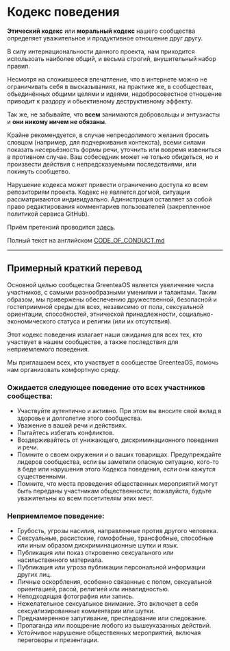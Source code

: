# Кодекс поведения

**Этический кодекс** или **моральный кодекс** нашего сообщества определяет уважительное и продуктивное отношение друг другу.

В силу интернациональности данного проекта, нам приходится использоать наиболее общий, и весьма строгий, внушительный набор правил.

Несмотря на сложившееся впечатление, что в интернете можно не ограничивать себя в высказываниях, на практике же, в сообществах, обьединённых общими целями и идеями, недобросовестное отношение приводит к раздору и обьективному деструктивному эффекту.

Так же, не забывайте, что **всем** занимаются добровольцы и энтузиасты и **они никому ничем не обязаны**.

Крайне рекомендуется, в случае непреодолимого желания бросить словцом (например, для подчеркивания контекста), всеми силами показать *не*серьёзность формы речи, уточнить или вовремя извениться в противном случае. Ваш собеседник может не только обидеться, но и произвести действия с непредсказуемыми последствиями, или покинуть сообщетво.

Нарушение кодекса может привести ограничению доступа ко всем репозиториям проекта. Кодекс не является догмой, ситуации рассматриваются индивидуально. Адинистрация оставляет за собой право редактирования комментариев пользователей (закрепленное политикой сервиса GitHub).

Приём претензий проводится [здесь](https://t.me/greenteaos_en).

Полный текст на английском [CODE_OF_CONDUCT.md](/CODE_OF_CONDUCT.md)

---

## Примерный краткий перевод

Основной целью сообщества GreenteaOS является увеличение числа участников, с самыми разнообразными умениями и талантами. Таким образом, мы привержены обеспечению дружественной, безопасной и гостеприимной среды для всех, независимо от пола, сексуальной ориентации, способностей, этнической принадлежности, социально-экономического статуса и религии (или их отсутствия).

Этот кодекс поведения излагает наши ожидания для всех тех, кто участвует в нашем сообществе, а также последствия для неприемлемого поведения.

Мы приглашаем всех, кто участвует в сообществе GreenteaOS, помочь нам организовать комфортную среду.

### Ожидается следующее поведение ото всех участников сообщества:

- Участвуйте аутентично и активно. При этом вы вносите свой вклад в здоровье и долголетие этого сообщества.
- Уважение в вашей речи и действиях.
- Пытайтесь избегать конфликтов.
- Воздерживайтесь от унижающего, дискриминационного поведения и речи.
- Помните о своем окружении и о ваших товарищах. Предупреждайте лидеров сообщества, если вы заметили опасную ситуацию, кого-то в беде или нарушения этого Кодекса поведения, если они кажутся существенными.
- Помните, что места проведения общественных мероприятий могут быть переданы участникам общественности; пожалуйста, будьте уважительны ко всем посетителям этих мест.

### Неприемлемое поведение:

- Грубость, угрозы насилия, направленные против другого человека.
- Сексуальные, расистские, гомофобные, трансфобные, способные или иным образом дискриминационные шутки и язык.
- Публикация или показ откровенно сексуального или насильственного материала.
- Публикация или угроза публикации персональной информации других лиц.
- Личные оскорбления, особенно связанные с полом, сексуальной ориентацией, расой, религией или инвалидностью.
- Неподходящая фотография или запись.
- Нежелательное сексуальное внимание. Это включает в себя сексуализированные комментарии или шутки.
- Преднамеренное запугивание, преследование или следование.
- Пропаганда или поощрение любого из вышеуказанных действий.
- Устойчивое нарушение общественных мероприятий, включая переговоры и презентации.
